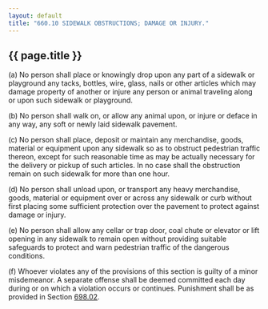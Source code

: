 ```yaml
---
layout: default 
title: "660.10 SIDEWALK OBSTRUCTIONS; DAMAGE OR INJURY."
---
```


{{ page.title }}
----------------

​(a) No person shall place or knowingly drop upon any part of a sidewalk
or playground any tacks, bottles, wire, glass, nails or other articles
which may damage property of another or injure any person or animal
traveling along or upon such sidewalk or playground.

​(b) No person shall walk on, or allow any animal upon, or injure or
deface in any way, any soft or newly laid sidewalk pavement.

​(c) No person shall place, deposit or maintain any merchandise, goods,
material or equipment upon any sidewalk so as to obstruct pedestrian
traffic thereon, except for such reasonable time as may be actually
necessary for the delivery or pickup of such articles. In no case shall
the obstruction remain on such sidewalk for more than one hour.

​(d) No person shall unload upon, or transport any heavy merchandise,
goods, material or equipment over or across any sidewalk or curb without
first placing some sufficient protection over the pavement to protect
against damage or injury.

​(e) No person shall allow any cellar or trap door, coal chute or
elevator or lift opening in any sidewalk to remain open without
providing suitable safeguards to protect and warn pedestrian traffic of
the dangerous conditions.

​(f) Whoever violates any of the provisions of this section is guilty of
a minor misdemeanor. A separate offense shall be deemed committed each
day during or on which a violation occurs or continues. Punishment shall
be as provided in Section [698.02](38e2f631.html).
